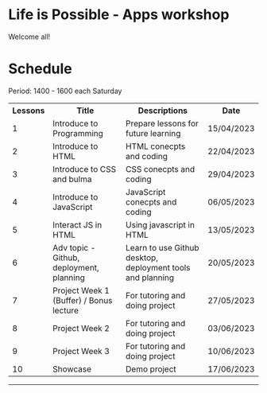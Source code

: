 # Life is Possible - Apps workshop

Welcome all! 

# Schedule

Period: 1400 - 1600 each Saturday

<table>

  <tr>
    <th>Lessons</th>
    <th>Title</th>
    <th>Descriptions</th>
    <th>Date</th>
  </tr>

  <tr>
    <td>1</td>
    <td>Introduce to Programming</td>
    <td>Prepare lessons for future learning</td>
    <td>15/04/2023</td>
  </tr>

  <tr>
    <td>2</td>
    <td>Introduce to HTML</td>
    <td>HTML conecpts and coding</td>
    <td>22/04/2023</td>
  </tr>

  <tr>
    <td>3</td>
    <td>Introduce to CSS and bulma</td>
    <td>CSS conecpts and coding</td>
    <td>29/04/2023</td>
  </tr>

  <tr>
    <td>4</td>
    <td>Introduce to JavaScript</td>
    <td>JavaScript conecpts and coding</td>
    <td>06/05/2023</td>
  </tr>

  <tr>
    <td>5</td>
    <td>Interact JS in HTML</td>
    <td>Using javascript in HTML</td>
    <td>13/05/2023</td>
  </tr>

  <tr>
    <td>6</td>
    <td>Adv topic - Github, deployment, planning</td>
    <td>Learn to use Github desktop, deployment tools and planning</td>
    <td>20/05/2023</td>
  </tr>

  <tr>
    <td>7</td>
    <td>Project Week 1 (Buffer) / Bonus lecture</td>
    <td>For tutoring and doing project</td>
    <td>27/05/2023</td>
  </tr>

  <tr>
    <td>8</td>
    <td>Project Week 2</td>
    <td>For tutoring and doing project</td>
    <td>03/06/2023</td>
  </tr>

  <tr>
    <td>9</td>
    <td>Project Week 3</td>
    <td>For tutoring and doing project</td>
    <td>10/06/2023</td>
  </tr>

  <tr>
    <td>10</td>
    <td>Showcase</td>
    <td>Demo project</td>
    <td>17/06/2023</td>
  </tr>

</table>

---